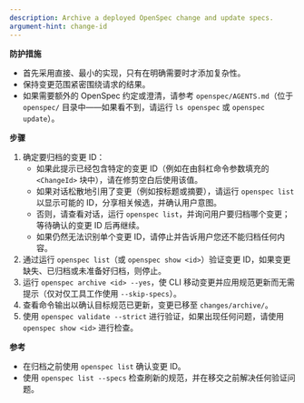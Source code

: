 ```yaml
---
description: Archive a deployed OpenSpec change and update specs.
argument-hint: change-id
---
```

<!-- OPENSPEC:START -->
**防护措施**
- 首先采用直接、最小的实现，只有在明确需要时才添加复杂性。
- 保持变更范围紧密围绕请求的结果。
- 如果需要额外的 OpenSpec 约定或澄清，请参考 `openspec/AGENTS.md`（位于 `openspec/` 目录中——如果看不到，请运行 `ls openspec` 或 `openspec update`）。

**步骤**
1. 确定要归档的变更 ID：
   - 如果此提示已经包含特定的变更 ID（例如在由斜杠命令参数填充的 `<ChangeId>` 块中），请在修剪空白后使用该值。
   - 如果对话松散地引用了变更（例如按标题或摘要），请运行 `openspec list` 以显示可能的 ID，分享相关候选，并确认用户意图。
   - 否则，请查看对话，运行 `openspec list`，并询问用户要归档哪个变更；等待确认的变更 ID 后再继续。
   - 如果仍然无法识别单个变更 ID，请停止并告诉用户您还不能归档任何内容。
2. 通过运行 `openspec list`（或 `openspec show <id>`）验证变更 ID，如果变更缺失、已归档或未准备好归档，则停止。
3. 运行 `openspec archive <id> --yes`，使 CLI 移动变更并应用规范更新而无需提示（仅对仅工具工作使用 `--skip-specs`）。
4. 查看命令输出以确认目标规范已更新，变更已移至 `changes/archive/`。
5. 使用 `openspec validate --strict` 进行验证，如果出现任何问题，请使用 `openspec show <id>` 进行检查。

**参考**
- 在归档之前使用 `openspec list` 确认变更 ID。
- 使用 `openspec list --specs` 检查刷新的规范，并在移交之前解决任何验证问题。
<!-- OPENSPEC:END -->
